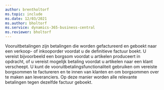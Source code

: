 ```yaml
---
author: brentholtorf
ms.topic: include
ms.date: 12/03/2021
ms.author: bholtorf
ms.service: dynamics-365-business-central
ms.reviewer: bholtorf
---
```

Vooruitbetalingen zijn betalingen die worden gefactureerd en geboekt naar een verkoop- of inkooporder voordat u de definitieve factuur boekt. U vereist bijvoorbeeld een borgsom voordat u artikelen produceert in opdracht, of u vereist mogelijk betaling voordat u artikelen naar een klant verscheept. U kunt de vooruitbetalingsfunctionaliteit gebruiken om vereiste borgsommen te factureren en te innen van klanten en om borgsommen over te maken aan leveranciers. Op deze manier worden alle relevante betalingen tegen dezelfde factuur geboekt.  
